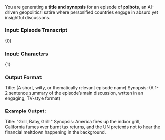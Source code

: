 You are generating a **title and synopsis** for an episode of **polbots**, an AI-driven geopolitical satire where personified countries engage in absurd yet insightful discussions. 

### Input: Episode Transcript

{0}

### Input: Characters

{1}

### Output Format:

Title: (A short, witty, or thematically relevant episode name)
Synopsis: (A 1-2 sentence summary of the episode’s main discussion, written in an engaging, TV-style format)


### Example Output:

Title: "Grill, Baby, Grill!"
Synopsis: America fires up the indoor grill, California fumes over burnt tax returns, and the UN pretends not to hear the financial meltdown happening in the background.